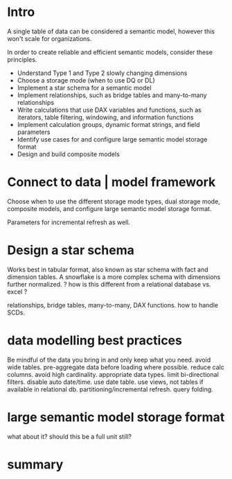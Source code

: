# Intro

A single table of data can be considered a semantic model, however this won't scale for organizations. 

In order to create reliable and efficient semantic models, consider these principles.

- Understand Type 1 and Type 2 slowly changing dimensions
- Choose a storage mode (when to use DQ or DL)
- Implement a star schema for a semantic model
- Implement relationships, such as bridge tables and many-to-many relationships
- Write calculations that use DAX variables and functions, such as iterators, table filtering, windowing, and information functions
- Implement calculation groups, dynamic format strings, and field parameters
- Identify use cases for and configure large semantic model storage format
- Design and build composite models

# Connect to data | model framework

Choose when to use the different storage mode types, dual storage mode, composite models, and configure large semantic model storage format.

Parameters for incremental refresh as well.

# Design a star schema

Works best in tabular format, also known as star schema with fact and dimension tables. A snowflake is a more complex schema with dimensions further normalized.
? how is this different from a relational database vs. excel ?

relationships, bridge tables, many-to-many, DAX functions. how to handle SCDs.

# data modelling best practices

Be mindful of the data you bring in and only keep what you need. avoid wide tables. pre-aggregate data before loading where possible. reduce calc columns. avoid high cardinality. appropriate data types. limit bi-directional filters. disable auto date/time. use date table. use views, not tables if available in relational db. partitioning/incremental refresh. query folding.

# large semantic model storage format

what about it? should this be a full unit still?

# summary

